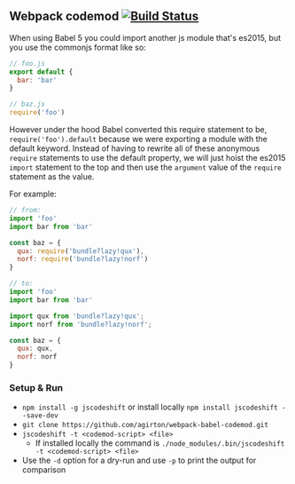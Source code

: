 ## Webpack codemod [![Build Status](https://travis-ci.org/agirton/webpack-babel-codemod.svg?branch=master)](https://travis-ci.org/agirton/webpack-babel-codemod)

When using Babel 5 you could import another js module that's es2015, but you use the commonjs format like so:

```javascript
// foo.js
export default {
  bar: 'bar'
}

// baz.js
require('foo')
```

However under the hood Babel converted this require statement to be, `require('foo').default` because we were exporting a module with the default keyword. Instead of having to rewrite all of these anonymous `require` statements to use the default property, we will just hoist the es2015 `import` statement to the top and then use the `argument` value of the `require` statement as the value.

For example:
```javascript
// from:
import 'foo'
import bar from 'bar'

const baz = {
  qux: require('bundle?lazy!qux'),
  norf: require('bundle?lazy!norf')
}

// to:
import 'foo'
import bar from 'bar'

import qux from 'bundle?lazy!qux';
import norf from 'bundle?lazy!norf';

const baz = {
  qux: qux,
  norf: norf
}
```

### Setup & Run

  * `npm install -g jscodeshift` or install locally `npm install jscodeshift --save-dev`
  * `git clone https://github.com/agirton/webpack-babel-codemod.git`
  * `jscodeshift -t <codemod-script> <file>`
    * If installed locally the command is `./node_modules/.bin/jscodeshift -t <codemod-script> <file>`
  * Use the `-d` option for a dry-run and use `-p` to print the output
    for comparison
